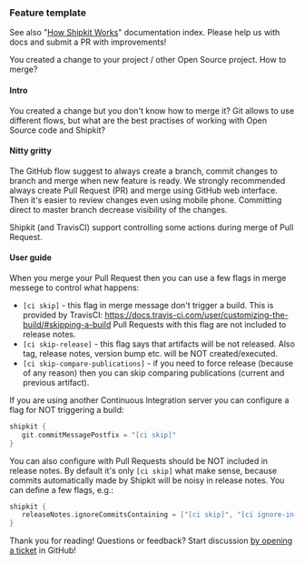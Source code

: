### Feature template

See also "[How Shipkit Works](/docs/how-shipkit-works.md)" documentation index.
Please help us with docs and submit a PR with improvements!

You created a change to your project / other Open Source project. How to merge? 

#### Intro

You created a change but you don't know how to merge it? 
Git allows to use different flows, but what are the best practises of working with Open Source code and Shipkit? 

#### Nitty gritty

The GitHub flow suggest to always create a branch, commit changes to branch and merge when new feature is ready.
We strongly recommended always create Pull Request (PR) and merge using GitHub web interface.
Then it's easier to review changes even using mobile phone.
Committing direct to master branch decrease visibility of the changes.
 
Shipkit (and TravisCI) support controlling some actions during merge of Pull Request. 

#### User guide

When you merge your Pull Request then you can use a few flags in merge messege to control what happens:

- `[ci skip]` - this flag in merge message don't trigger a build. 
This is provided by TravisCI: https://docs.travis-ci.com/user/customizing-the-build/#skipping-a-build
Pull Requests with this flag are not included to release notes.
- `[ci skip-release]` - this flag says that artifacts will be not released. 
Also tag, release notes, version bump etc. will be NOT created/executed.  
- `[ci skip-compare-publications]` - if you need to force release (because of any reason) then you can skip comparing 
publications (current and previous artifact).

If you are using another Continuous Integration server you can configure a flag for NOT triggering a build:

```gradle
shipkit {
   git.commitMessagePostfix = "[ci skip]"
}
``` 

You can also configure with Pull Requests should be NOT included in release notes.
By default it's only `[ci skip]` what make sense, because commits automatically made by Shipkit will be noisy in release notes.
You can define a few flags, e.g.:

```gradle
shipkit {
   releaseNotes.ignoreCommitsContaining = ["[ci skip]", "[ci ignore-in-release-notes]", "fix typo"] 
}
```



Thank you for reading!
Questions or feedback?
Start discussion [by opening a ticket](https://github.com/mockito/shipkit/issues/new) in GitHub!
